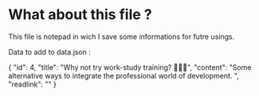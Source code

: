 # What about this file ?

This file is notepad in wich I save some informations for futre usings.

Data to add to data.json :

{
        "id": 4,
        "title": "Why not try work-study training? 👨🏽‍💻",
        "content": "Some alternative ways to integrate the professional world of development. ",
        "readlink": "<Read More...>"
}
